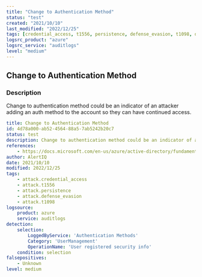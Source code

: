 ```yaml
---
title: "Change to Authentication Method"
status: "test"
created: "2021/10/10"
last_modified: "2022/12/25"
tags: [credential_access, t1556, persistence, defense_evasion, t1098, detection_rule]
logsrc_product: "azure"
logsrc_service: "auditlogs"
level: "medium"
---
```


## Change to Authentication Method

### Description

Change to authentication method could be an indicator of an attacker adding an auth method to the account so they can have continued access.

```yml
title: Change to Authentication Method
id: 4d78a000-ab52-4564-88a5-7ab5242b20c7
status: test
description: Change to authentication method could be an indicator of an attacker adding an auth method to the account so they can have continued access.
references:
    - https://docs.microsoft.com/en-us/azure/active-directory/fundamentals/security-operations-privileged-accounts
author: AlertIQ
date: 2021/10/10
modified: 2022/12/25
tags:
    - attack.credential_access
    - attack.t1556
    - attack.persistence
    - attack.defense_evasion
    - attack.t1098
logsource:
    product: azure
    service: auditlogs
detection:
    selection:
        LoggedByService: 'Authentication Methods'
        Category: 'UserManagement'
        OperationName: 'User registered security info'
    condition: selection
falsepositives:
    - Unknown
level: medium

```

